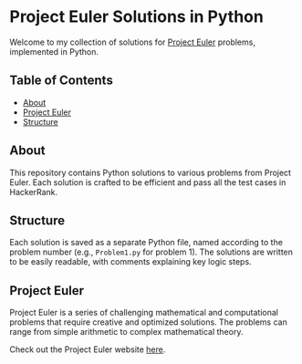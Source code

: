 # Project Euler Solutions in Python

Welcome to my collection of solutions for [Project Euler](https://projecteuler.net/) problems, implemented in Python.

## Table of Contents

- [About](#about)
- [Project Euler](#project-euler)
- [Structure](#structure)


## About

This repository contains Python solutions to various problems from Project Euler. Each solution is crafted to be efficient and pass all the test cases in HackerRank.

## Structure

Each solution is saved as a separate Python file, named according to the problem number (e.g., `Problem1.py` for problem 1). The solutions are written to be easily readable, with comments explaining key logic steps.

## Project Euler

Project Euler is a series of challenging mathematical and computational problems that require creative and optimized solutions. The problems can range from simple arithmetic to complex mathematical theory.

Check out the Project Euler website [here](https://projecteuler.net/).



